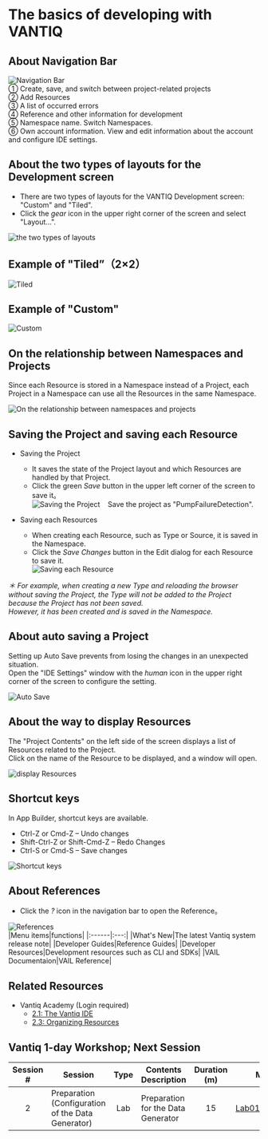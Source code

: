 # The basics of developing with VANTIQ

## About Navigation Bar

![Navigation Bar](../../imgs/01_Basics/slide2.png)  
① Create, save, and switch between project-related projects  
② Add Resources  
③ A list of occurred errors  
④ Reference and other information for development  
⑤ Namespace name. Switch Namespaces.  
⑥ Own account information. View and edit information about the account and configure IDE settings.  



## About the two types of layouts for the Development screen

* There are two types of layouts for the VANTIQ Development screen: "Custom" and "Tiled".
* Click the _gear_ icon in the upper right corner of the screen and select "Layout\.\.\.".

![the two types of layouts](../../imgs/01_Basics/slide3.png)

## Example of "Tiled”（2×2）

![Tiled](../../imgs/01_Basics/slide4.png)

## Example of "Custom"

![Custom](../../imgs/01_Basics/slide5.png)

## On the relationship between Namespaces and Projects

Since each Resource is stored in a Namespace instead of a Project, each Project in a Namespace can use all the Resources in the same Namespace.

![On the relationship between namespaces and projects](../../imgs/01_Basics/slide6.png)

## Saving the Project and saving each Resource

* Saving the Project
  * It saves the state of the Project layout and which Resources are handled by that Project.
  * Click the green _Save_ button in the upper left corner of the screen to save it。  
![Saving the Project](../../imgs/01_Basics/slide7_1.png) &nbsp;&nbsp; Save the project as "PumpFailureDetection".

* Saving each Resources
  * When creating each Resource, such as Type or Source, it is saved in the Namespace.
  * Click the _Save Changes_ button in the Edit dialog for each Resource to save it.  
![Saving each Resource](../../imgs/01_Basics/slide7_2.png)

_＊ For example, when creating a new Type and reloading the browser without saving the Project, the Type will not be added to the Project because the Project has not been saved._  
_However, it has been created and is saved in the Namespace._

## About auto saving a Project

Setting up Auto Save prevents from losing the changes in an unexpected situation.   
Open the "IDE Settings" window with the _human_ icon in the upper right corner of the screen to configure the setting.  

![Auto Save](../../imgs/01_Basics/slide8.png)

## About the way to display Resources

The "Project Contents" on the left side of the screen displays a list of Resources related to the Project.    
Click on the name of the Resource to be displayed, and a window will open.  

![display Resources](../../imgs/01_Basics/slide9.png)

## Shortcut keys

In App Builder, shortcut keys are available.
* Ctrl\-Z or Cmd\-Z – Undo changes
* Shift\-Ctrl\-Z or Shift\-Cmd\-Z – Redo Changes
* Ctrl\-S or Cmd\-S – Save changes

![Shortcut keys](../../imgs/01_Basics/slide10.png)

## About References

* Click the _?_ icon in the navigation bar to open the Reference。

![References](../../imgs/01_Basics/slide11.png)  
|Menu items|functions|
|:------|:---:|
|What's New|The latest Vantiq system release note|
|Developer Guides|Reference Guides|
|Developer Resources|Development resources such as CLI and SDKs|
|VAIL Documentaion|VAIL Reference|

## Related Resources

- Vantiq Academy (Login required)
  - [2.1: The Vantiq IDE](https://community.vantiq.com/courses/developer-level-1-course/lessons/2-the-vantiq-platform/topic/2-1-the-vantiq-ide-master/)
  - [2.3: Organizing Resources](https://community.vantiq.com/courses/developer-level-1-course/lessons/2-the-vantiq-platform/topic/2-3-organizing-resources-master/)  

## Vantiq 1-day Workshop; Next Session    
|Session #|Session      | Type  |Contents Description       |Duration (m)|Material               |
|:-----:|--------------|:------:|---------------------------|:-:|--------------------------------|
|2| Preparation (Configuration of the Data Generator)|Lab|Preparation for the Data Generator |15|[Lab01_Preparation](2-Lab01_Preparation.md)|  
